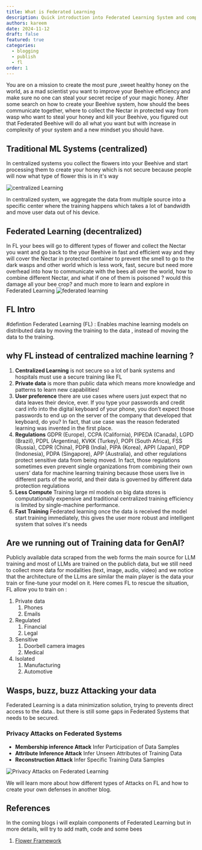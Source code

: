 ```yaml
---
title: What is Federated Learning
description: Quick introduction into Federated Learning System and compare it with centralized Machine learning system in a simple style
authors: kareem
date: 2024-11-12
draft: false
featured: true
categories:
  - blogging
  - publish
  - fl
order: 1
---
```


You are on a mission to create the most pure ,sweet healthy honey on the world, as a mad scientist you want to improve your Beehive efficiency and make sure no one can steal your secret recipe of your magic honey.
After some search on how to create your Beehive system, how should the bees communicate together, where to collect the Nectar in protected way from wasp who want to steal your honey and kill your Beehive, you figured out that Federated Beehive will do all what you want but with increase in complexity of your system and a new mindset you should have.

## Traditional ML Systems (centralized)

In centralized systems you collect the flowers into your Beehive and start processing them to create your honey which is not secure because people will now what type of flower this is in it's way

![centralized Learning](images/centralized_learning.png)

In centralized system, we aggregate the data from multiple source into a specific center where the training happens which takes a lot of bandwidth and move user data out of his device.

## Federated Learning (decentralized)

In FL your bees will go to different types of flower and collect the Nectar you want and go back to the your Beehive in fast and efficient way and they will cover the Nectar in protected container to prevent the smell to go to the dark wasps and other world which is less work, fast, secure but need more overhead into how to communicate with the bees all over the world, how to combine different Nectar, and what if one of them is poisoned ? would this damage all your bee crop? and much more to learn and explore in Federated Learning
![federated learning](images/federate_learning.png)

## FL Intro

#defintion Federated Learning (FL) : Enables machine learning models on distributed data by moving the training to the data , instead of moving the data to the training.

## why FL instead of centralized machine learning ?

1. **Centralized Learning** is not secure so a lot of bank systems and hospitals must use a secure training like FL
2. **Private data** is more than public data which means more knowledge and patterns to learn new capabilities!
3. **User preference** there are use cases where users just expect that no data leaves their device, ever. If you type your passwords and credit card info into the digital keyboard of your phone, you don’t expect those passwords to end up on the server of the company that developed that keyboard, do you? In fact, that use case was the reason federated learning was invented in the first place.
4. **Regulations** GDPR (Europe), CCPA (California), PIPEDA (Canada), LGPD (Brazil), PDPL (Argentina), KVKK (Turkey), POPI (South Africa), FSS (Russia), CDPR (China), PDPB (India), PIPA (Korea), APPI (Japan), PDP (Indonesia), PDPA (Singapore), APP (Australia), and other regulations protect sensitive data from being moved. In fact, those regulations sometimes even prevent single organizations from combining their own users’ data for machine learning training because those users live in different parts of the world, and their data is governed by different data protection regulations
5. **Less Compute** Training large ml models on big data stores is computationally expensive and traditional centralized training efficiency is limited by single-machine performance.
6. **Fast Training** Federated learning once the data is received the model start training immediately, this gives the user more robust and intelligent system that solves it's needs

## Are we running out of Training data for GenAI?

Publicly available data scraped from the web forms the main source for LLM training and most of LLMs are trained on the publich data, but we still need to collect more data for modalities (text, image, audio, video) and we notice that the architecture of the LLms are similar the main player is the data your train or fine-tune your model on it.
Here comes FL to rescue the situation, FL allow you to train on :

1. Private data
   1. Phones
   2. Emails
2. Regulated
   1. Financial
   2. Legal
3. Sensitive
   1. Doorbell camera images
   2. Medical
4. Isolated
   1. Manufacturing
   2. Automotive

## Wasps, buzz, buzz Attacking your data

Federated Learning is a data minimization solution, trying to prevents direct access to the data.. but there is still some gaps in Federated Systems that needs to be secured.

### Privacy Attacks on Federated Systems

- **Membership inference Attack** Infer Participation of Data Samples
- **Attribute Inference Attack** Infer Unseen Attributes of Training Data
- **Reconstruction Attack** Infer Specific Training Data Samples

![Privacy Attacks on Federated Learning](images/privacy_attack.png)

We will learn more about how different types of Attacks on FL and how to create your own defenses in another blog.

## References

In the coming blogs i will explain components of Federated Learning but in more details, will try to add math, code and some bees

1. [Flower Framework](https://flower.ai/docs/framework/tutorial-series-what-is-federated-learning.html#Challenges-of-classical-machine-learning)
